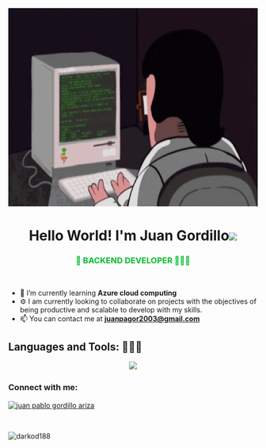 <!-- Agregar banner -->
<div style="text-align: center;">
  <img src="./assets/computer.gif" alt="Banner Darkod404" width="900" height="400"/>
</div>

<h1 align="center">Hello World! I'm Juan Gordillo<img src="https://media.giphy.com/media/hvRJCLFzcasrR4ia7z/giphy.gif" width="35"></h1>

<h3 align="center" style="color: #00bb2d;">👾 BACKEND DEVELOPER 👨🏻‍💻</h3>

<br>

<p align="left">

- 🌱 I’m currently learning **Azure cloud computing**
- ⚙️ I am currently looking to collaborate on projects with the objectives of being productive and scalable to develop with my skills.
- 📫 You can contact me at **juanpagor2003@gmail.com**
</p>


<h2 align="left">Languages and Tools:
 👨🏻‍💻</h2>
<p align="center">
  <a href="https://skillicons.dev">
    <img src="https://skillicons.dev/icons?i=java,spring,maven,cs,dotnet,nestjs,git,github,mongodb,mysql,postman" />
  </a>
</p>

<h3 align="left">Connect with me:</h3>
<p align="left">
<a href="https://www.linkedin.com/in/juanpablo-gordillo/" target="blank"><img align="center" src="https://raw.githubusercontent.com/rahuldkjain/github-profile-readme-generator/master/src/images/icons/Social/linked-in-alt.svg" alt="juan pablo gordillo ariza" height="30" width="40" /></a>
</p>

<br>

<p align="left"> <img src="https://komarev.com/ghpvc/?username=darkod188&label=Profile%20views&color=0e75b6&style=flat" alt="darkod188" /> </p>
